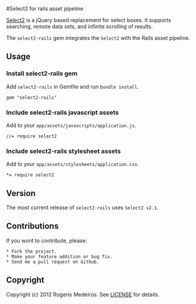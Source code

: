 #Select2 for rails asset pipeline

[Select2](https://github.com/ivaynberg/select2) is a jQuery based replacement for select boxes. It supports searching, remote data sets, and infinite scrolling of results.


The `select2-rails` gem integrates the `Select2` with the Rails asset pipeline.

## Usage

### Install select2-rails gem

Add `select2-rails` in Gemfile and run `bundle install`.

	gem "select2-rails"

### Include select2-rails javascript assets

Add to your `app/assets/javascripts/application.js`.

	//= require select2

### Include select2-rails stylesheet assets

Add to your `app/assets/stylesheets/application.css`.

	*= require select2
	
## Version
The most current release of `select2-rails` uses `Select2 v2.1`.

## Contributions

If you wont to contribute, please:

	* Fork the project.
	* Make your feature addition or bug fix.	
	* Send me a pull request on Github.

## Copyright

Copyright (c) 2012 Rogerio Medeiros. See [LICENSE](https://github.com/argerim/select2-rails/blob/master/LICENSE) for details.